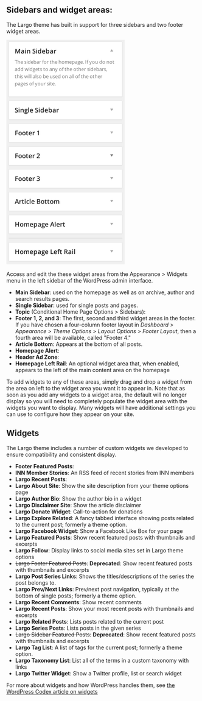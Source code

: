 ## Sidebars and widget areas:

The Largo theme has built in support for three sidebars and two footer widget areas. 

![Sidebar and widget options, as seen in the WordPress 3.9 dashboard](./sidebars-and-widgets.png)

Access and edit the these widget areas from the Appearance &gt; Widgets menu in the left sidebar of the WordPress admin interface.

- **Main Sidebar**: used on the homepage as well as on archive, author and search results pages.
- **Single Sidebar**: used for single posts and pages.
- **Topic** (Conditional Home Page Options > Sidebars): 
- **Footer 1, 2, and 3**: The first, second and third widget areas in the footer. If you have chosen a four-column footer layout in *Dashboard &gt; Appearance &gt; Theme Options &gt; Layout Options &gt; Footer Layout*, then a fourth area will be available, called "Footer 4."
- **Article Bottom**: Appears at the bottom of all posts. 
- **Homepage Alert**: 
- **Header Ad Zone**: 
- **Homepage Left Rail**: An optional widget area that, when enabled, appears to the left of the main content area on the homepage

To add widgets to any of these areas, simply drag and drop a widget from the area on left to the widget area you want it to appear in. Note that as soon as you add any widgets to a widget area, the default will no longer display so you will need to completely populate the widget area with the widgets you want to display. Many widgets will have additional settings you can use to configure how they appear on your site.

## Widgets

The Largo theme includes a number of custom widgets we developed to ensure compatibility and consistent display.

- **Footer Featured Posts**: 
- **INN Member Stories**: An RSS feed of recent stories from INN members
- **Largo Recent Posts**: 
- **Largo About Site**: Show the site description from your theme options page
- **Largo Author Bio**: Show the author bio in a widget
- **Largo Disclaimer Site**: Show the article disclaimer
- **Largo Donate Widget**: Call-to-action for donations
- **Largo Explore Related**: A fancy tabbed interface showing posts related to the current post; formerly a theme option.
- **Largo Facebook Widget**: Show a Facebook Like Box for your page
- **Largo Featured Posts**: Show recent featured posts with thumbnails and excerpts
- **Largo Follow**: Display links to social media sites set in Largo theme options
- ~~Largo Footer Featured Posts~~: **Deprecated**: Show recent featured posts with thumbnails and excerpts
- **Largo Post Series Links**: Shows the titles/descriptions of the series the post belongs to.
- **Largo Prev/Next Links**: Prev/next post navigation, typically at the bottom of single posts; formerly a theme option.
- **Largo Recent Comments**: Show recent comments
- **Largo Recent Posts**: Show your most recent posts with thumbnails and excerpts
- **Largo Related Posts**: Lists posts related to the current post
- **Largo Series Posts**: Lists posts in the given series
- ~~Largo Sidebar Featured Posts~~: **Deprecated**: Show recent featured posts with thumbnails and excerpts
- **Largo Tag List**: A list of tags for the current post; formerly a theme option.
- **Largo Taxonomy List**: List all of the terms in a custom taxonomy with links
- **Largo Twitter Widget**: Show a Twitter profile, list or search widget

For more about widgets and how WordPress handles them, see [the WordPress Codex article on widgets](http://codex.wordpress.org/WordPress_Widgets)
